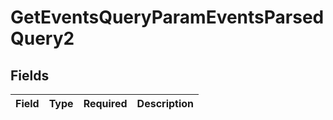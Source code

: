 # GetEventsQueryParamEventsParsedQuery2


## Fields

| Field       | Type        | Required    | Description |
| ----------- | ----------- | ----------- | ----------- |